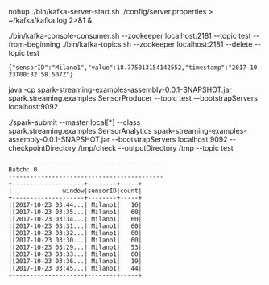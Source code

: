 
nohup ./bin/kafka-server-start.sh ./config/server.properties > ~/kafka/kafka.log 2>&1 &

./bin/kafka-console-consumer.sh --zookeeper localhost:2181 --topic test --from-beginning
./bin/kafka-topics.sh --zookeeper localhost:2181 --delete --topic test

```
{"sensorID":"Milano1","value":18.775013154142552,"timestamp":"2017-10-23T00:32:58.507Z"}

```

java -cp spark-streaming-examples-assembly-0.0.1-SNAPSHOT.jar  spark.streaming.examples.SensorProducer --topic test --bootstrapServers localhost:9092

./spark-submit --master local[*] --class spark.streaming.examples.SensorAnalytics spark-streaming-examples-assembly-0.0.1-SNAPSHOT.jar --bootstrapServers localhost:9092 --checkpointDirectory /tmp/check --outputDirectory /tmp --topic test

```
-------------------------------------------
Batch: 0
-------------------------------------------
+--------------------+--------+-----+                                           
|              window|sensorID|count|
+--------------------+--------+-----+
|[2017-10-23 03:44...| Milano1|   16|
|[2017-10-23 03:35...| Milano1|   60|
|[2017-10-23 03:34...| Milano1|   60|
|[2017-10-23 03:31...| Milano1|   60|
|[2017-10-23 03:32...| Milano1|   60|
|[2017-10-23 03:30...| Milano1|   60|
|[2017-10-23 03:29...| Milano1|   53|
|[2017-10-23 03:33...| Milano1|   60|
|[2017-10-23 03:36...| Milano1|   19|
|[2017-10-23 03:45...| Milano1|   44|
+--------------------+--------+-----+

```

